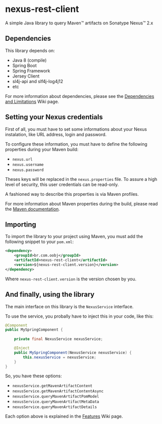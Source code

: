 # nexus-rest-client
A simple Java library to query Maven™ artifacts on Sonatype Nexus™ 2.x

## Dependencies

This library depends on:

* Java 8 (compile)
* Spring Boot
* Spring Framework
* Jersey Client
* sl4j-api and slf4j-log4j12
* etc

For more information about dependencies, please see the [Dependencies and Limitations](https://github.com/oobj/nexus-rest-client/wiki/Dependencies-And-Limitations) Wiki page.

## Setting your Nexus credentials

First of all, you must have to set some informations about your Nexus instalation, like URL address, login and password.


To configure these information, you must have to define the following properties during your Maven build:

* `nexus.url`
* `nexus.username`
* `nexus.password`

Theses keys will be replaced in the `nexus.properties` file.
To assure a high level of security, this user credentials can be read-only.

A fashioned way to describe this properties is via Maven profiles.

For more information about Maven properties during the build, please read the [Maven documentation](http://maven.apache.org/guides/introduction/introduction-to-profiles.html).

## Importing

To import the library to your project using Maven, you must add the following snippet to your `pom.xml`:

```xml
<dependency>
    <groupId>br.com.oobj</groupId>
    <artifactId>nexus-rest-client</artifactId>
    <version>${nexus-rest-client.version}</version>
</dependency>
```

Where `nexus-rest-client.version` is the version chosen by you.

## And finally, using the library

The main interface on this library is the `NexusService` interface.

To use the service, you probally have to inject this in your code, like this:

```java
@Component
public MySpringComponent {
    
    private final NexusService nexusService;

    @Inject
    public MySpringComponent(NexusService nexusService) {
        this.nexusService = nexusService;
    }
}
```

So, you have these options:

* `nexusService.getMavenArtifactContent`
* `nexusService.getMavenArtifactContentAsync`
* `nexusService.queryMavenArtifactPomModel`
* `nexusService.queryMavenArtifactMetaData`
* `nexusService.queryMavenArtifactDetails`

Each option above is explained in the [Features](https://github.com/oobj/nexus-rest-client/wiki/Features) Wiki page.


 

